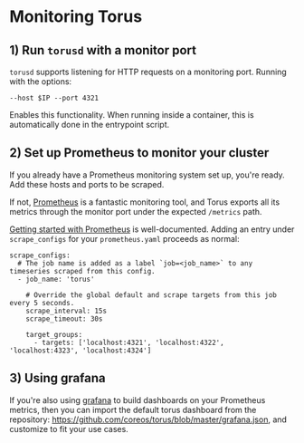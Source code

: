# Monitoring Torus

## 1) Run `torusd` with a monitor port

`torusd` supports listening for HTTP requests on a monitoring port. Running with the options:

```
--host $IP --port 4321
```

Enables this functionality. When running inside a container, this is automatically done in the entrypoint script.

## 2) Set up Prometheus to monitor your cluster

If you already have a Prometheus monitoring system set up, you're ready. Add these hosts and ports to be scraped.

If not, [Prometheus](https://prometheus.io/) is a fantastic monitoring tool, and Torus exports all its metrics through the monitor port under the expected `/metrics` path.

[Getting started with Prometheus](https://prometheus.io/docs/introduction/getting_started/) is well-documented. Adding an entry under `scrape_configs` for your `prometheus.yaml` proceeds as normal:

```
scrape_configs:
  # The job name is added as a label `job=<job_name>` to any timeseries scraped from this config.
  - job_name: 'torus'

    # Override the global default and scrape targets from this job every 5 seconds.
    scrape_interval: 15s
    scrape_timeout: 30s

    target_groups:
      - targets: ['localhost:4321', 'localhost:4322', 'localhost:4323', 'localhost:4324']
```

## 3) Using grafana

If you're also using [grafana](http://grafana.org/) to build dashboards on your Prometheus metrics, then you can import the default torus dashboard from the repository: https://github.com/coreos/torus/blob/master/grafana.json, and customize to fit your use cases.
